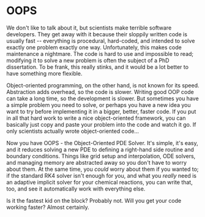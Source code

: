# OOPS
We don't like to talk about it, but scientists make terrible software developers. They get away with it because their sloppily written code is usually fast -- everything is procedural, hard-coded, and intended to solve exactly one problem exactly one way. Unfortunately, this makes code maintenance a nightmare. The code is hard to use and impossible to read; modifying it to solve a new problem is often the subject of a PhD dissertation. To be frank, this really stinks, and it would be a lot better to have something more flexible.

Object-oriented programming, on the other hand, is not known for its speed. Abstraction adds overhead, so the code is slower. Writing good OOP code can take a long time, so the development is slower. But sometimes you have a simple problem you need to solve, or perhaps you have a new idea you want to try before implementing it in a bigger, better, faster code. If you put in all that hard work to write a nice object-oriented framework, you can basically just copy and paste your problem into the code and watch it go. If only scientists actually wrote object-oriented code...

Now you have OOPS - the Object-Oriented PDE Solver. It's simple, it's easy, and it reduces solving a new PDE to defining a right-hand side routine and boundary conditions. Things like grid setup and interpolation, ODE solvers, and managing memory are abstracted away so you don't have to worry about them. At the same time, you <i>could</i> worry about them if you wanted to; if the standard RK4 solver isn't enough for you, and what you <i>really</i> need is an adaptive implicit solver for your chemical reactions, you can write that, too, and see it automatically work with everything else.

Is it the fastest kid on the block? Probably not. Will you get your code working faster? Almost certainly.
